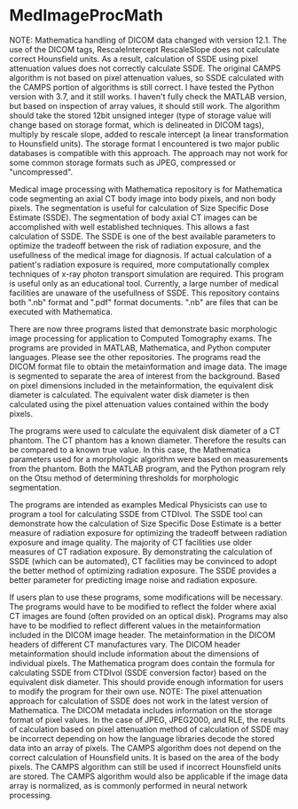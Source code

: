 # MedImageProcMath

NOTE: Mathematica handling of DICOM data changed with version 12.1.  The use of the DICOM tags, RescaleIntercept RescaleSlope does not calculate correct Hounsfield units.  As a result, calculation of SSDE using pixel attenuation values does not correctly calculate SSDE.  The original CAMPS algorithm is not based on pixel attenuation values, so SSDE calculated with the CAMPS portion of algorithms is still correct.  I have tested the Python version with 3.7, and it still works.  I haven't fully check the MATLAB version, but based on inspection of array values, it should still work.  The algorithm should take the stored 12bit unsigned integer (type of storage value will change based on storage format, which is delineated in DICOM tags), multiply by rescale slope, added to rescale intercept (a linear transformation to Hounsfield units).  The storage format I encountered is two major public databases is compatible with this approach. The approach may not work for some common storage formats such as JPEG, compressed or "uncompressed".

Medical image processing with Mathematica repository is for Mathematica code segmenting an axial CT body image into body pixels, and non body pixels. The segmentation is useful for calculation of Size Specific Dose Estimate (SSDE).  The segmentation of body axial CT images can be accomplished with well established techniques.  This allows a fast calculation of SSDE.  The SSDE is one of the best available parameters to optimize the tradeoff between the risk of radiation exposure, and the usefullness of the medical image for diagnosis.  If actual calculation of a patient's radiation exposure is required, more computationally complex techniques of x-ray photon transport simulation are required.  This program is useful only as an educational tool.  Currently, a large number of medical facilities are unaware of the usefullness of SSDE.
This repository contains both ".nb" format and ".pdf" format documents.  ".nb" are files that can be executed with Mathematica.

There are now three programs listed that demonstrate basic morphologic image processing for application to Computed Tomography exams.  The programs are provided in MATLAB, Mathematica, and Python computer languages. Please see the other repositories.  The programs read the DICOM format file to obtain the metainformation and image data.  The image is segmented to separate the area of interest from the background. Based on pixel dimensions included in the metainformation, the equivalent disk diameter is calculated.  The equivalent water disk diameter is then calculated using the pixel attenuation values contained within the body pixels.

The programs were used to calculate the equivalent disk diameter of a CT phantom.  The CT phantom has a known diameter.  Therefore the results can be compared to a known true value.  In this case, the Mathematica parameters used for a morphologic algorithm were based on measurements from the phantom.  Both the MATLAB program, and the Python program rely on the Otsu method of determining thresholds for morphologic segmentation.

The programs are intended as examples Medical Physicists can use to program a tool for calculating SSDE from CTDIvol.  The SSDE tool can demonstrate how the calculation of Size Specific Dose Estimate is a better measure of radiation exposure for optimizing the tradeoff between radiation exposure and image quality.  The majority of CT facilities use older measures of CT radiation exposure.  By demonstrating the calculation of SSDE (which can be automated), CT facilities may be convinced to adopt the better method of optimizing radiation exposure. The SSDE provides a better parameter for predicting image noise and radiation exposure. 

If users plan to use these programs, some modifications will be necessary. The programs would have to be modified to reflect the folder where axial CT images are found (often provided on an optical disk).  Programs may also have to be modified to reflect different values in the metainformation included in the DICOM image header. The metainformation in the DICOM headers of different CT manufactures vary.  The DICOM header metainformation should include information about the dimensions of individual pixels.  The Mathematica program does contain the formula for calculating SSDE from CTDIvol (SSDE conversion factor) based on the equivalent disk diameter.  This should provide enough information for users to modify the program for their own use.
NOTE: The pixel attenuation approach for calculation of SSDE does not work in the latest version of Mathematica.  The DICOM metadata includes information on the storage format of pixel values.  In the case of JPEG, JPEG2000, and RLE, the results of calculation based on pixel attenuation method of calculation of SSDE may be incorrect depending on how the language libraries decode the stored data into  an array of pixels.  The CAMPS algorithm does not depend on the correct calculation of Hounsfield units.  It is based on the area of the body pixels.  The CAMPS algorithm can still be used if incorrect Hounsfield units are stored.  The CAMPS algorithm would also be applicable if the image data array is normalized, as is commonly performed in neural network processing.
